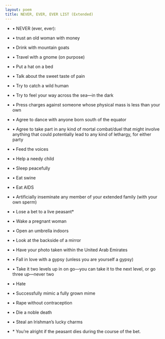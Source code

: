 ```yaml
---
layout: poem
title: NEVER, EVER, EVER LIST (Extended)
---
```


- • NEVER (ever, ever):
- • trust an old woman with money
- • Drink with mountain goats
- • Travel with a gnome (on purpose)
- • Put a hat on a bed
- • Talk about the sweet taste of pain
- • Try to catch a wild human
- • Try to feel your way across the sea—in the dark
- • Press charges against someone whose physical mass is less than your own
- • Agree to dance with anyone born south of the equator
- • Agree to take part in any kind of mortal combat/duel that might involve anything that could potentially lead to any kind of lethargy, for either party
- • Feed the voices
- • Help a needy child
- • Sleep peacefully
- • Eat swine
- • Eat AIDS
- • Artificially inseminate any member of your extended family (with your own sperm)
- • Lose a bet to a live peasant\*
- • Wake a pregnant woman
- • Open an umbrella indoors
- • Look at the backside of a mirror
- • Have your photo taken within the United Arab Emirates
- • Fall in love with a gypsy (unless you are yourself a gypsy)
- • Take it two levels up in on go—you can take it to the next level, or go three up—never two
- • Hate
- • Successfully mimic a fully grown mime
- • Rape without contraception
- • Die a noble death
- • Steal an Irishman’s lucky charms

- \* You’re alright if the peasant dies during the course of the bet.
